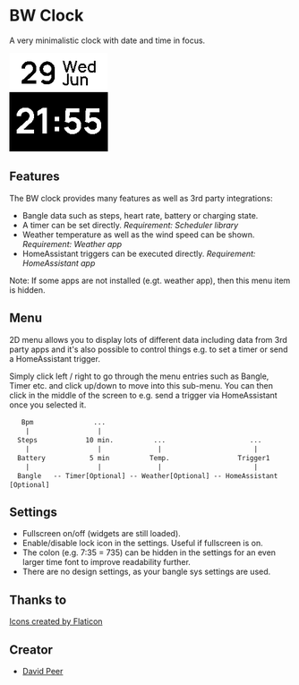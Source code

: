 # BW Clock
A very minimalistic clock with date and time in focus.

![](screenshot.png)

## Features
The BW clock provides many features as well as 3rd party integrations:
- Bangle data such as steps, heart rate, battery or charging state.
- A timer can be set directly. *Requirement: Scheduler library*
- Weather temperature as well as the wind speed can be shown. *Requirement: Weather app*
- HomeAssistant triggers can be executed directly. *Requirement: HomeAssistant app*

Note: If some apps are not installed (e.gt. weather app), then this menu item is hidden.

## Menu
2D menu allows you to display lots of different data including data from 3rd party apps and it's also possible to control things e.g. to set a timer or send a HomeAssistant trigger.

Simply click left / right to go through the menu entries such as Bangle, Timer etc.
and click up/down to move into this sub-menu. You can then click in the middle of the screen
to e.g. send a trigger via HomeAssistant once you selected it.

```
   Bpm               ...
    |                 |
  Steps            10 min.          ...                     ...
    |                 |              |                       |
  Battery           5 min          Temp.                 Trigger1
    |                 |              |                       |
  Bangle   -- Timer[Optional] -- Weather[Optional] -- HomeAssistant [Optional]
```

## Settings
- Fullscreen on/off (widgets are still loaded).
- Enable/disable lock icon in the settings. Useful if fullscreen is on.
- The colon (e.g. 7:35 = 735) can be hidden in the settings for an even larger time font to improve readability further.
- There are no design settings, as your bangle sys settings are used.


## Thanks to
<a href="https://www.flaticon.com/free-icons/" title="Icons">Icons created by Flaticon</a>


## Creator
- [David Peer](https://github.com/peerdavid)
